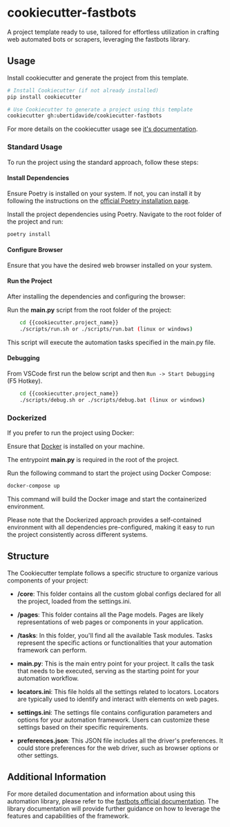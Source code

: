 # cookiecutter-fastbots

A project template ready to use, tailored for effortless utilization in crafting web automated bots or scrapers, leveraging the fastbots library.

## Usage

Install cookiecutter and generate the project from this template.

```bash
# Install Cookiecutter (if not already installed)
pip install cookiecutter

# Use Cookiecutter to generate a project using this template
cookiecutter gh:ubertidavide/cookiecutter-fastbots
```
For more details on the cookiecutter usage see [it's documentation](https://cookiecutter.readthedocs.io/en/stable/README.html).

### Standard Usage

To run the project using the standard approach, follow these steps:

#### Install Dependencies

Ensure Poetry is installed on your system. If not, you can install it by following the instructions on the [official Poetry installation page](https://python-poetry.org/docs/).

Install the project dependencies using Poetry. Navigate to the root folder of the project and run:

```bash
poetry install
```

#### Configure Browser

Ensure that you have the desired web browser installed on your system. 

#### Run the Project

After installing the dependencies and configuring the browser:

Run the **main.py** script from the root folder of the project:

```bash
    cd {{cookiecutter.project_name}}
    ./scripts/run.sh or ./scripts/run.bat (linux or windows)
```
This script will execute the automation tasks specified in the main.py file.

#### Debugging

From VSCode first run the below script and then `Run -> Start Debugging` (F5 Hotkey).

```bash
    cd {{cookiecutter.project_name}}
    ./scripts/debug.sh or ./scripts/debug.bat (linux or windows)
```

### Dockerized

If you prefer to run the project using Docker:

Ensure that [Docker](https://docs.docker.com/get-docker/) is installed on your machine.

The entrypoint **main.py** is required in the root of the project.

Run the following command to start the project using Docker Compose:

```bash
docker-compose up
```

This command will build the Docker image and start the containerized environment.

Please note that the Dockerized approach provides a self-contained environment with all dependencies pre-configured, making it easy to run the project consistently across different systems.

## Structure

The Cookiecutter template follows a specific structure to organize various components of your project:

- **/core**: This folder contains all the custom global configs declared for all the project, loaded from the settings.ini.

- **/pages**: This folder contains all the Page models. Pages are likely representations of web pages or components in your application.

- **/tasks**: In this folder, you'll find all the available Task modules. Tasks represent the specific actions or functionalities that your automation framework can perform.

- **main.py**: This is the main entry point for your project. It calls the task that needs to be executed, serving as the starting point for your automation workflow.

- **locators.ini**: This file holds all the settings related to locators. Locators are typically used to identify and interact with elements on web pages.

- **settings.ini**: The settings file contains configuration parameters and options for your automation framework. Users can customize these settings based on their specific requirements.

- **preferences.json**: This JSON file includes all the driver's preferences. It could store preferences for the web driver, such as browser options or other settings.

## Additional Information

For more detailed documentation and information about using this automation library, please refer to the [fastbots official documentation](https://github.com/ubertidavide/fastbots). The library documentation will provide further guidance on how to leverage the features and capabilities of the framework.